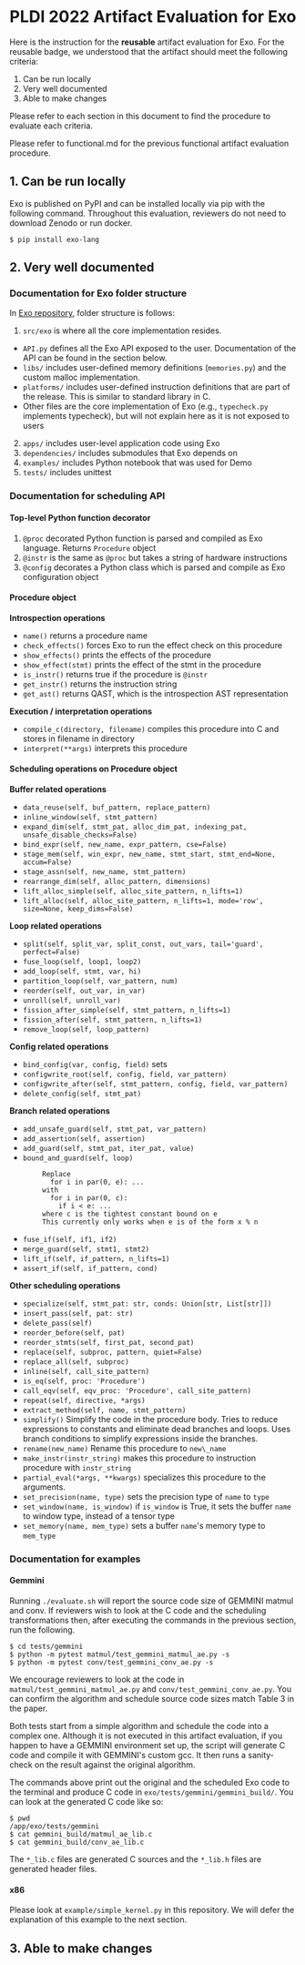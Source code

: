 # PLDI 2022 Artifact Evaluation for Exo

Here is the instruction for the **reusable** artifact evaluation for Exo.
For the reusable badge, we understood that the artifact should meet the following criteria:
1. Can be run locally
2. Very well documented
3. Able to make changes

Please refer to each section in this document to find the procedure to evaluate each criteria.

Please refer to functional.md for the previous functional artifact evaluation procedure.

## 1. Can be run locally

Exo is published on PyPI and can be installed locally via pip with the following command. Throughout this evaluation, reviewers do not need to download Zenodo or run docker.

```
$ pip install exo-lang
```

## 2. Very well documented

### Documentation for Exo folder structure

In [Exo repository](https://github.com/ChezJrk/exo), folder structure is follows:
1. `src/exo` is where all the core implementation resides.
  - `API.py` defines all the Exo API exposed to the user. Documentation of the API can be found in the section below.
  - `libs/` includes user-defined memory definitions (`memories.py`) and the custom malloc implementation.
  - `platforms/` includes user-defined instruction definitions that are part of the release. This is similar to standard library in C.
  - Other files are the core implementation of Exo (e.g., `typecheck.py` implements typecheck), but will not explain here as it is not exposed to users
2. `apps/` includes user-level application code using Exo
3. `dependencies/` includes submodules that Exo depends on
4. `examples/` includes Python notebook that was used for Demo
5. `tests/` includes unittest

### Documentation for scheduling API

#### Top-level Python function decorator
1. `@proc` decorated Python function is parsed and compiled as Exo language. Returns `Procedure` object
2. `@instr` is the same as `@proc` but takes a string of hardware instructions
3. `@config` decorates a Python class which is parsed and compile as Exo configuration object 

#### Procedure object
**Introspection operations**
- `name()` returns a procedure name
- `check_effects()` forces Exo to run the effect check on this procedure
- `show_effects()` prints the effects of the procedure
- `show_effect(stmt)` prints the effect of the stmt in the procedure
- `is_instr()` returns true if the procedure is `@instr`
- `get_instr()` returns the instruction string
- `get_ast()` returns QAST, which is the introspection AST representation

**Execution / interpretation operations**
- `compile_c(directory, filename)` compiles this procedure into C and stores in filename in directory
- `interpret(**args)` interprets this procedure

#### Scheduling operations on Procedure object
**Buffer related operations**
- `data_reuse(self, buf_pattern, replace_pattern)`
- `inline_window(self, stmt_pattern)`
- `expand_dim(self, stmt_pat, alloc_dim_pat, indexing_pat, unsafe_disable_checks=False)`
- `bind_expr(self, new_name, expr_pattern, cse=False)`
- `stage_mem(self, win_expr, new_name, stmt_start, stmt_end=None, accum=False)`
- `stage_assn(self, new_name, stmt_pattern)`
- `rearrange_dim(self, alloc_pattern, dimensions)`
- `lift_alloc_simple(self, alloc_site_pattern, n_lifts=1)`            
- `lift_alloc(self, alloc_site_pattern, n_lifts=1, mode='row', size=None, keep_dims=False)`

**Loop related operations**
- `split(self, split_var, split_const, out_vars, tail='guard', perfect=False)`
- `fuse_loop(self, loop1, loop2)`
- `add_loop(self, stmt, var, hi)`
- `partition_loop(self, var_pattern, num)`
- `reorder(self, out_var, in_var)`
- `unroll(self, unroll_var)`
- `fission_after_simple(self, stmt_pattern, n_lifts=1)`
- `fission_after(self, stmt_pattern, n_lifts=1)`
- `remove_loop(self, loop_pattern)`

**Config related operations**
- `bind_config(var, config, field)` sets 
- `configwrite_root(self, config, field, var_pattern)`
- `configwrite_after(self, stmt_pattern, config, field, var_pattern)`
- `delete_config(self, stmt_pat)`

**Branch related operations**
- `add_unsafe_guard(self, stmt_pat, var_pattern)`
- `add_assertion(self, assertion)`
- `add_guard(self, stmt_pat, iter_pat, value)`
- `bound_and_guard(self, loop)`
```
        Replace
          for i in par(0, e): ...
        with
          for i in par(0, c):
            if i < e: ...
        where c is the tightest constant bound on e
        This currently only works when e is of the form x % n
```
- `fuse_if(self, if1, if2)`
- `merge_guard(self, stmt1, stmt2)`
- `lift_if(self, if_pattern, n_lifts=1)`
- `assert_if(self, if_pattern, cond)`

**Other scheduling operations**
- `specialize(self, stmt_pat: str, conds: Union[str, List[str]])`
- `insert_pass(self, pat: str)`
- `delete_pass(self)`
- `reorder_before(self, pat)`
- `reorder_stmts(self, first_pat, second_pat)`
- `replace(self, subproc, pattern, quiet=False)`
- `replace_all(self, subproc)`
- `inline(self, call_site_pattern)`
- `is_eq(self, proc: 'Procedure')`
- `call_eqv(self, eqv_proc: 'Procedure', call_site_pattern)`
- `repeat(self, directive, *args)`
- `extract_method(self, name, stmt_pattern)`
- `simplify()` Simplify the code in the procedure body. Tries to reduce expressions
        to constants and eliminate dead branches and loops. Uses branch
        conditions to simplify expressions inside the branches.
- `rename(new_name)` Rename this procedure to `new\_name`
- `make_instr(instr_string)` makes this procedure to instruction procedure with `instr_string`
- `partial_eval(*args, **kwargs)` specializes this procedure to the arguments.
- `set_precision(name, type)` sets the precision type of `name` to `type`
- `set_window(name, is_window)` if `is_window` is True, it sets the buffer `name` to window type, instead of a tensor type
- `set_memory(name, mem_type)` sets a buffer `name`'s memory type to `mem_type`


### Documentation for examples

#### Gemmini

Running `./evaluate.sh` will report the source code size of GEMMINI matmul and conv. If
reviewers wish to look at the C code and the scheduling transformations then, after
executing the commands in the previous section, run the following.

```
$ cd tests/gemmini
$ python -m pytest matmul/test_gemmini_matmul_ae.py -s
$ python -m pytest conv/test_gemmini_conv_ae.py -s
```

We encourage reviewers to look at the code in `matmul/test_gemmini_matmul_ae.py`
and `conv/test_gemmini_conv_ae.py`. You can confirm the algorithm and schedule source
code sizes match Table 3 in the paper.

Both tests start from a simple algorithm and schedule the code into a complex one.
Although it is not executed in this artifact evaluation, if you happen to have a GEMMINI
environment set up, the script will generate C code and compile it with GEMMINI's custom
gcc. It then runs a sanity-check on the result against the original algorithm.

The commands above print out the original and the scheduled Exo code to the terminal and
produce C code in `exo/tests/gemmini/gemmini_build/`. You can look at the generated C
code like so:

```
$ pwd
/app/exo/tests/gemmini
$ cat gemmini_build/matmul_ae_lib.c
$ cat gemmini_build/conv_ae_lib.c
```

The `*_lib.c` files are generated C sources and the `*_lib.h` files are generated header
files.

#### x86

Please look at `example/simple_kernel.py` in this repository. We will defer the explanation of this
example to the next section.

## 3. Able to make changes





